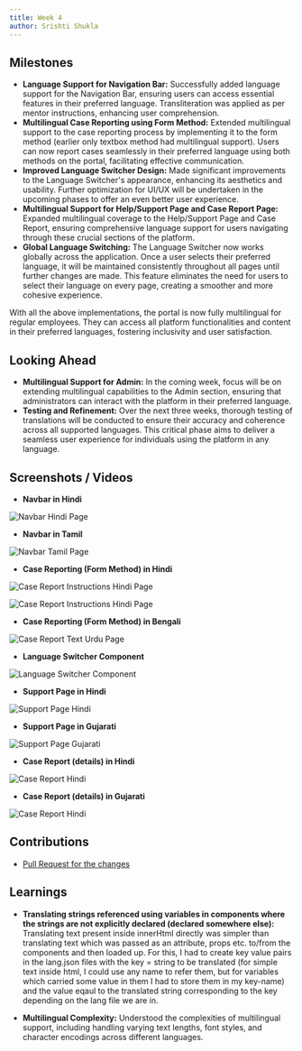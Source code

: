 ```yaml
---
title: Week 4
author: Srishti Shukla
---
```


## Milestones
- **Language Support for Navigation Bar:** Successfully added language support for the Navigation Bar, ensuring users can access essential features in their preferred language. Transliteration was applied as per mentor instructions, enhancing user comprehension.
- **Multilingual Case Reporting using Form Method:** Extended multilingual support to the case reporting process by implementing it to the form method (earlier only textbox method had multilingual support). Users can now report cases seamlessly in their preferred language using both methods on the portal, facilitating effective communication.
- **Improved Language Switcher Design:** Made significant improvements to the Language Switcher's appearance, enhancing its aesthetics and usability. Further optimization for UI/UX will be undertaken in the upcoming phases to offer an even better user experience.
- **Multilingual Support for Help/Support Page and Case Report Page:** Expanded multilingual coverage to the Help/Support Page and Case Report, ensuring comprehensive language support for users navigating through these crucial sections of the platform.
- **Global Language Switching:** The Language Switcher now works globally across the application. Once a user selects their preferred language, it will be maintained consistently throughout all pages until further changes are made. This feature eliminates the need for users to select their language on every page, creating a smoother and more cohesive experience.

With all the above implementations, the portal is now fully multilingual for regular employees. They can access all platform functionalities and content in their preferred languages, fostering inclusivity and user satisfaction.

## Looking Ahead
- **Multilingual Support for Admin:** In the coming week, focus will be on extending multilingual capabilities to the Admin section, ensuring that administrators can interact with the platform in their preferred language.
- **Testing and Refinement:** Over the next three weeks, thorough testing of translations will be conducted to ensure their accuracy and coherence across all supported languages. This critical phase aims to deliver a seamless user experience for individuals using the platform in any language.

## Screenshots / Videos 

- **Navbar in Hindi**

 ![Navbar Hindi Page](../assets/navbarmulti.png)

- **Navbar in Tamil**

![Navbar Tamil Page](../assets/navbartamil.png)

- **Case Reporting (Form Method) in Hindi**

![Case Report Instructions Hindi Page](../assets/formmethodmulti.png)

![Case Report Instructions Hindi Page](../assets/formmethodmulti2.png)

- **Case Reporting (Form Method) in Bengali**

![Case Report Text Urdu Page](../assets/formmethodmultibengali.png)

- **Language Switcher Component**

 ![Language Switcher Component](../assets/LangSwitcherUI.png)

- **Support Page in Hindi**

 ![Support Page Hindi](../assets/supportpage.png)

- **Support Page in Gujarati**

 ![Support Page Gujarati](../assets/supportpageguj.png)

- **Case Report (details) in Hindi**

 ![Case Report Hindi](../assets/casereport.png)

 - **Case Report (details) in Gujarati**

 ![Case Report Hindi](../assets/casereportguj.png)

## Contributions

- [Pull Request for the changes](https://github.com/nachiketa07/TrustInUI/pull/1)

## Learnings

- **Translating strings referenced using variables in components where the strings are not explicitly declared (declared somewhere else):** Translating text present inside innerHtml directly was simpler than translating text which was passed as an attribute, props etc. to/from the components and then loaded up. For this, I had to create key value pairs in the lang.json files with the key = string to be translated (for simple text inside html, I could use any name to refer them, but for variables which carried some value in them I had to store them in my key-name) and the value eqaul to the translated string corresponding to the key depending on the lang file we are in.

- **Multilingual Complexity:** Understood the complexities of multilingual support, including handling varying text lengths, font styles, and character encodings across different languages.